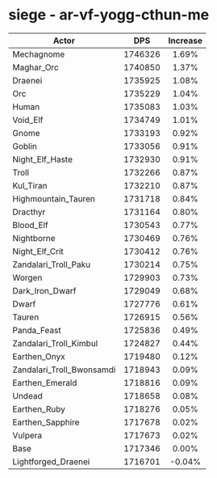 # siege - ar-vf-yogg-cthun-me
| Actor | DPS | Increase |
|---|:---:|:---:|
|Mechagnome|1746326|1.69%|
|Maghar_Orc|1740850|1.37%|
|Draenei|1735925|1.08%|
|Orc|1735229|1.04%|
|Human|1735083|1.03%|
|Void_Elf|1734749|1.01%|
|Gnome|1733193|0.92%|
|Goblin|1733056|0.91%|
|Night_Elf_Haste|1732930|0.91%|
|Troll|1732266|0.87%|
|Kul_Tiran|1732210|0.87%|
|Highmountain_Tauren|1731718|0.84%|
|Dracthyr|1731164|0.80%|
|Blood_Elf|1730543|0.77%|
|Nightborne|1730469|0.76%|
|Night_Elf_Crit|1730412|0.76%|
|Zandalari_Troll_Paku|1730214|0.75%|
|Worgen|1729903|0.73%|
|Dark_Iron_Dwarf|1729049|0.68%|
|Dwarf|1727776|0.61%|
|Tauren|1726915|0.56%|
|Panda_Feast|1725836|0.49%|
|Zandalari_Troll_Kimbul|1724827|0.44%|
|Earthen_Onyx|1719480|0.12%|
|Zandalari_Troll_Bwonsamdi|1718943|0.09%|
|Earthen_Emerald|1718816|0.09%|
|Undead|1718658|0.08%|
|Earthen_Ruby|1718276|0.05%|
|Earthen_Sapphire|1717678|0.02%|
|Vulpera|1717673|0.02%|
|Base|1717346|0.00%|
|Lightforged_Draenei|1716701|-0.04%|
